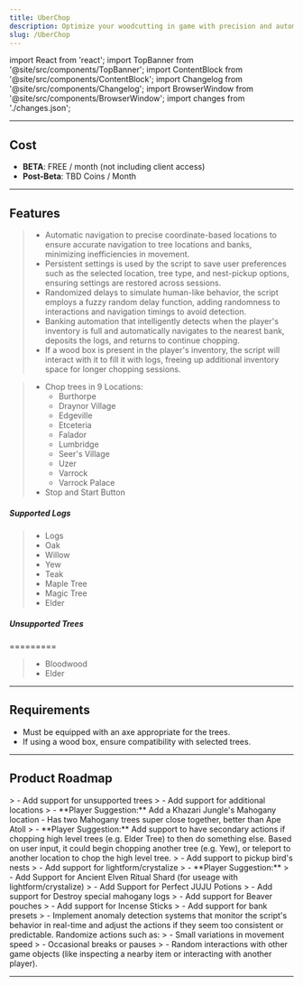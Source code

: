 ```yaml
---
title: UberChop
description: Optimize your woodcutting in game with precision and automation.
slug: /UberChop
---
```


import React from 'react';
import TopBanner from '@site/src/components/TopBanner';
import ContentBlock from '@site/src/components/ContentBlock';
import Changelog from '@site/src/components/Changelog';
import BrowserWindow from '@site/src/components/BrowserWindow';
import changes from './changes.json';


<TopBanner title="UberChop" version="v0.0.1" author="Uberith" skill="Woodcutting">
</TopBanner>

---

## Cost

<ContentBlock title="Cost">

 - **BETA**: FREE / month (not including client access)
 - **Post-Beta**: TBD Coins / Month

</ContentBlock>

---

## Features

<ContentBlock title="Features">

> - Automatic navigation to precise coordinate-based locations to ensure accurate navigation to tree locations and banks, minimizing inefficiencies in movement.
> - Persistent settings is used by the script to save user preferences such as the selected location, tree type, and nest-pickup options, ensuring settings are restored across sessions.
> - Randomized delays to simulate human-like behavior, the script employs a fuzzy random delay function, adding randomness to interactions and navigation timings to avoid detection.
> - Banking automation that intelligently detects when the player's inventory is full and automatically navigates to the nearest bank, deposits the logs, and returns to continue chopping.
> - If a wood box is present in the player's inventory, the script will interact with it to fill it with logs, freeing up additional inventory space for longer chopping sessions.

> - Chop trees in 9 Locations: 
>   - Burthorpe
>   - Draynor Village
>   - Edgeville
>   - Etceteria
>   - Falador
>   - Lumbridge
>   - Seer's Village
>   - Uzer
>   - Varrock
>   - Varrock Palace
> - Stop and Start Button


##### Supported Logs

> - Logs
> - Oak
> - Willow
> - Yew
> - Teak
> - Maple Tree
> - Magic Tree
> - Elder

##### Unsupported Trees

=========
> - Bloodwood
> - Elder


</ContentBlock>

---

## Requirements

<ContentBlock title="Requirements">

- Must be equipped with an axe appropriate for the trees.  
- If using a wood box, ensure compatibility with selected trees.  

</ContentBlock>

---

## Product Roadmap

<ContentBlock title="Product Roadmap">
> - Add support for unsupported trees
> - Add support for additional locations
>   - **Player Suggestion:** Add a Khazari Jungle's Mahogany location - Has two Mahogany trees super close together, better than Ape Atoll
> - **Player Suggestion:** Add support to have secondary actions if chopping high level trees (e.g. Elder Tree) to then do something else. Based on user input, it could begin chopping another tree (e.g. Yew), or teleport to another location to chop the high level tree.
> - Add support to pickup bird's nests
> - Add support for lightform/crystalize
> - **Player Suggestion:** 
>   - Add Support for Ancient Elven Ritual Shard (for useage with lightform/crystalize)
>   - Add Support for Perfect JUJU Potions
>   - Add support for Destroy special mahogany logs
>   - Add support for Beaver pouches
>   - Add support for Incense Sticks
> - Add support for bank presets
> - Implement anomaly detection systems that monitor the script's behavior in real-time and adjust the actions if they seem too consistent or predictable. Randomize actions such as:
>   - Small variations in movement speed
>   - Occasional breaks or pauses
>   - Random interactions with other game objects (like inspecting a nearby item or interacting with another player).
</ContentBlock>

---

<Changelog changes={changes} />
